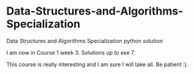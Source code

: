 # Data-Structures-and-Algorithms-Specialization
Data Structures and Algorithms Specialization python solution

I am now in Course 1 week 3. Solutions up to exe 7.

This course is really interesting and I am sure I will take all. Be patient :).
